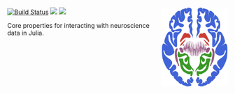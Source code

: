 # <img src="./brain.svg" width="30%" align="right" />

[![Build Status](https://travis-ci.com/JuliaNeuroscience/NeuroCore.jl.svg?branch=master)](https://travis-ci.com/JuliaNeuroscience/NeuroCore.jl)
[![](https://img.shields.io/badge/docs-stable-blue.svg)](https://JuliaNeuroscience.github.io/NeuroCore.jl/stable)
[![](https://img.shields.io/badge/docs-dev-blue.svg)](https://JuliaNeuroscience.github.io/NeuroCore.jl/dev)

Core properties for interacting with neuroscience data in Julia.

